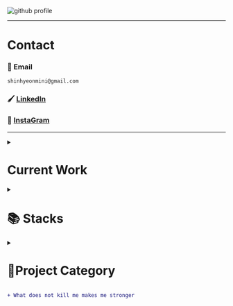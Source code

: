 ![github profile](https://user-images.githubusercontent.com/77220824/190882822-91ab89a3-400c-4a53-81e8-84573c2c9169.png)

---

# Contact

### 📧 Email 
``` text
shinhyeonmini@gmail.com 
```
### 🖌️ [LinkedIn](https://www.linkedin.com/in/shinmini)
### 📮 [InstaGram](https://www.instagram.com/shin__mini)
<!-- ### 📃 [Resume](https://docs.google.com/document/d/1G0RCOXg1JHimk4klJ4GsxbxgjNcggG3Y/edit)
-->

---

<content>
<details>
<summary><h1>Current Work</h1></summary>

[![Readme Card](https://github-readme-stats.vercel.app/api/pin/?username=ShinMini&show_icons=true&theme=radical&repo=DEV-CONFIG-FOR-WINDOW)](https://github.com/ShinMini/DEV-CONFIG-FOR-WINDOW.git)
[![Readme Card](https://github-readme-stats.vercel.app/api/pin/?username=ShinMini&show_icons=true&theme=radical&repo=Chart-React)](https://github.com/ShinMini/Chart-React)
[![Readme Card](https://github-readme-stats.vercel.app/api/pin/?username=ShinMini&show_icons=true&theme=radical&repo=ML-Health-Care-App)](https://github.com/ShinMini/ML-Health-Care-App)
[![Readme Card](https://github-readme-stats.vercel.app/api/pin/?username=ShinMini&show_icons=true&theme=radical&repo=Rise-And-Ride)](https://github.com/ShinMini/Rise-And-Ride)

</details>

<details>
<summary><h1> 📚 Stacks</h1></summary>
<div align=flex-start> 

<div align=center> 
<img src="https://img.shields.io/badge/java-007396?style=for-the-badge&logo=java&logoColor=white"> 
<img src="https://img.shields.io/badge/c++-00599C?style=for-the-badge&logo=c%2B%2B&logoColor=white">
<img src="https://img.shields.io/badge/python-3776AB?style=for-the-badge&logo=python&logoColor=white"> 
</div>
<div align=center> 
<img src="https://img.shields.io/badge/react-%2320232a.svg?style=for-the-badge&logo=react&logoColor=%2361DAFB">
<img src="https://img.shields.io/badge/react_native-%2320232a.svg?style=for-the-badge&logo=react&logoColor=%2361DAFB" >
<img src="https://img.shields.io/badge/expo-1C1E24?style=for-the-badge&logo=expo&logoColor=#D04A37" >
<img src="https://img.shields.io/badge/-GraphQL-E10098?style=for-the-badge&logo=graphql&logoColor=white" >
<img src="https://img.shields.io/badge/typescript-%23007ACC.svg?style=for-the-badge&logo=typescript&logoColor=white" >
<img src="https://img.shields.io/badge/python-%23007ACC.svg?style=for-the-badge&logo=python&logoColor=white" >
<img src="https://img.shields.io/badge/openai-%2320232a.svg?style=for-the-badge&logo=openai&logoColor=%2361DAFB">
<img src="https://img.shields.io/badge/tensorflow-%2320232a.svg?style=for-the-badge&logo=tensorflow&logoColor=%A361DA">
</div>

<div align=center> 
<img src="https://img.shields.io/badge/oracle-F80000?style=for-the-badge&logo=oracle&logoColor=white"> 
<img src="https://img.shields.io/badge/mysql-4479A1?style=for-the-badge&logo=mysql&logoColor=white"> 
<img src="https://img.shields.io/badge/postgre-003575?style=for-the-badge&logo=postgre&logoColor=white"> 
<img src="https://img.shields.io/badge/mongoDB-47A248?style=for-the-badge&logo=MongoDB&logoColor=white">
<img src="https://img.shields.io/badge/firebase-FFCA28?style=for-the-badge&logo=firebase&logoColor=white">
</div>

<div align=center> 
<img src="https://img.shields.io/badge/node.js-339933?style=for-the-badge&logo=Node.js&logoColor=white">
<img src="https://img.shields.io/badge/spring-6DB33F?style=for-the-badge&logo=spring&logoColor=white"> 
<img src="https://img.shields.io/badge/express-000000?style=for-the-badge&logo=express&logoColor=white">
<img src="https://img.shields.io/badge/django-092E20?style=for-the-badge&logo=django&logoColor=white">
<img src="https://img.shields.io/badge/flask-000000?style=for-the-badge&logo=flask&logoColor=white">
<img src="https://img.shields.io/badge/tailwindcss-5972E3?style=for-the-badge&logo=tailwindcss&logoColor=white">
</div>

<div align=center> 
<img src="https://img.shields.io/badge/linux-FCC624?style=for-the-badge&logo=linux&logoColor=black"> 
<img src="https://img.shields.io/badge/amazonaws-232F3E?style=for-the-badge&logo=amazonaws&logoColor=white"> 
<img src="https://img.shields.io/badge/apache tomcat-F8DC75?style=for-the-badge&logo=apachetomcat&logoColor=white">
</div>

<div align=center> 
<img src="https://img.shields.io/badge/github-181717?style=for-the-badge&logo=github&logoColor=white">
<img src="https://img.shields.io/badge/git-F05032?style=for-the-badge&logo=git&logoColor=white">
<img src="https://img.shields.io/badge/fontawesome-339AF0?style=for-the-badge&logo=fontawesome&logoColor=white">
</div>
</div>
</details>

<details>
<summary><h1>🚀Project Category</h1></summary>

<img style="width: 100%;" src="https://github-profile-summary-cards.vercel.app/api/cards/profile-details?username=ShinMini&theme=vue">

<details>
<summary><h3>🖱️ React Native</h3></summary>
<ul>
<li><a href="https://github.com/ShinMini/RN-Do-It">Do-it-clone</a></li>
<li><a href="https://github.com/ShinMini/RNN-TS-Template">RNN-TS-Template</a></li>
<li><a href="RN-Reanimation2-Template">RN-Reanimated-Template</a></li>
</ul>

</details>

<details>   
<summary><h3>🌐React</h3></summary>
<ul>
<li><a href="https://github.com/ShinMini/Chart-React">Chart-React</a></li>
<li><a href="https://github.com/ShinMini/tailwind-react">Tailwind-React-with-jest</a></li>

</details>

<details>
<summary><h3>🤖Python</h3></summary>

<img src="https://img.shields.io/badge/mysql-#4479A1?style=for-the-badge&logo=git&logoColor=white">

<li><a href="https://github.com/ShinMini/SPA-Securities-Price-Analysis">SP500-주가-분석-분석-모델-"S&P 500 Chart Analysis"</a></li>


<img src="https://img.shields.io/badge/flask-000000?style=for-the-badge&logo=flask&logoColor=white">

<li><a href="https://github.com/ShinMini/Club-Management">Club-Management-App</a></li>

</details>

<details>
<summary><h3>☕️ JAVA</h3></summary>

<img src="https://img.shields.io/badge/spring-6DB33F?style=for-the-badge&logo=spring&logoColor=white"> 

<ul>
<li><a href="https://github.com/ShinMini/xehub">Login-Component</a></li>
<li><a href="https://github.com/ShinMini/Cafe-Manager">Cafe-Manager</a></li>
<li><a href="https://github.com/ShinMini/pokemon-book">Pokemon-Book</a></li>
<li><a href="https://github.com/ShinMini/Dept-Management">Dept-Management-App</a></li>

</details>

<details>
<summary><h3>🅲 C/C++</h3></summary>

<img src="https://img.shields.io/badge/c++-00599C?style=for-the-badge&logo=c%2B%2B&logoColor=white">
<ul>
<li><a href="https://github.com/ShinMini/cpp_library_calculator">Library-Management-App</a></li>
<li><a href="https://github.com/ShinMini/Algorithm">Algorithm</a></li>
</details>

<details>
<summary><h3>🖋️ Digging Collection</h3></summary>
<ul>
<li><a href="https://github.com/ShinMini/JAVA-SAB-JIL">JAVA</a></li>
<li><a href="https://github.com/ShinMini/Java-Spring-SAB-JIL">JAVA-Spring</a></li>
<li><a href="https://github.com/ShinMini/Spring-Web-SAB-JIL">Spring-Web</a></li>
<li><a href="https://github.com/ShinMini/Kotlin-Android">Kotlin-Android</a></li>
<li><a href="https://github.com/ShinMini/JS-SAB-JIL">JavaScript</a></li>
<li><a href="https://github.com/ShinMini/React-Router-SAB-JIL">React-Router</a></li>
<li><a href="https://github.com/ShinMini/Express-SAB-JIL">JS-Express</a></li>
<li><a href="https://github.com/ShinMini/webpack-SAB-JIL">WebPack</a></li>
<li><a href="https://github.com/ShinMini/firebase-SAB-JIL">FireBase</a></li>
</details>
</details>

</details>
</content>

```diff
+ What does not kill me makes me stronger
```
